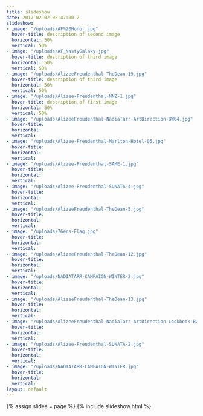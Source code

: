```yaml
---
title: slideshow
date: 2017-02-02 05:47:00 Z
slideshow:
- image: "/uploads/AF%20Honor.jpg"
  hover-title: description of second image
  horizontal: 50%
  vertical: 50%
- image: "/uploads/AF_NastyGalaxy.jpg"
  hover-title: description of third image
  horizontal: 50%
  vertical: 50%
- image: "/uploads/AlizeeFreudenthal-TheDean-19.jpg"
  hover-title: description of third image
  horizontal: 50%
  vertical: 50%
- image: "/uploads/Alizee-Freudenthal-MNZ-1.jpg"
  hover-title: description of first image
  horizontal: 50%
  vertical: 50%
- image: "/uploads/AlizeeFreudenthal-NadiaTarr-ArtDirection-BW04.jpg"
  hover-title: 
  horizontal: 
  vertical: 
- image: "/uploads/Alizee-Freudenthal-Marlton-Hotel-05.jpg"
  hover-title: 
  horizontal: 
  vertical: 
- image: "/uploads/Alizee-Freudenthal-SAME-1.jpg"
  hover-title: 
  horizontal: 
  vertical: 
- image: "/uploads/Alizee-Freudenthal-SUNATA-4.jpg"
  hover-title: 
  horizontal: 
  vertical: 
- image: "/uploads/AlizeeFreudenthal-TheDean-5.jpg"
  hover-title: 
  horizontal: 
  vertical: 
- image: "/uploads/76ers-Flag.jpg"
  hover-title: 
  horizontal: 
  vertical: 
- image: "/uploads/AlizeeFreudenthal-TheDean-12.jpg"
  hover-title: 
  horizontal: 
  vertical: 
- image: "/uploads/NADIATARR-CAMPAIGN-WINTER-2.jpg"
  hover-title: 
  horizontal: 
  vertical: 
- image: "/uploads/AlizeeFreudenthal-TheDean-13.jpg"
  hover-title: 
  horizontal: 
  vertical: 
- image: "/uploads/AlizeeFreudenthal-NadiaTarr-ArtDirection-Lookbook-BW-02.jpg"
  hover-title: 
  horizontal: 
  vertical: 
- image: "/uploads/Alizee-Freudenthal-SUNATA-2.jpg"
  hover-title: 
  horizontal: 
  vertical: 
- image: "/uploads/NADIATARR-CAMPAIGN-WINTER.jpg"
  hover-title: 
  horizontal: 
  vertical: 
layout: default
---
```


{% assign slides = page %}
{% include slideshow.html %}
